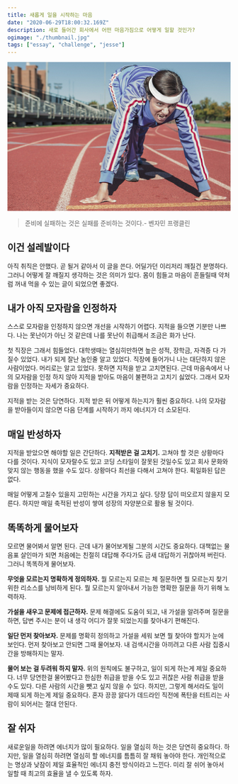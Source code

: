 ```yaml
---
title: 새롭게 일을 시작하는 마음
date: "2020-06-29T18:00:32.169Z"
description: 새로 들어간 회사에서 어떤 마음가짐으로 어떻게 일할 것인가?
ogimage: "./thumbnail.jpg"
tags: ["essay", "challenge", "jesse"]
---
```


![](./thumbnail.jpg)

> 준비에 실패하는 것은 실패를 준비하는 것이다.- 벤자민 프랭클린

## 이건 설레발이다

아직 취직은 안했다. 곧 될거 같아서 이 글을 쓴다. 어딜가던 이리저리 깨질건 분명하다. 그러니 어떻게 잘 깨질지 생각하는 것은 의미가 있다. 몸이 힘들고 마음이 흔들릴때 약처럼 꺼내 먹을 수 있는 글이 되었으면 좋겠다.

## 내가 아직 모자람을 인정하자

스스로 모자람을 인정하지 않으면 개선을 시작하기 어렵다. 지적을 들으면 기분만 나쁘다. 나는 못난이가 아닌 것 같은데 나를 못난이 취급해서 조금은 화가 난다.

첫 직장은 그래서 힘들었다. 대학생때는 열심히만하면 높은 성적, 장학금, 자격증 다 가질수 있었다. 내가 되게 잘난 놈인줄 알고 있었다. 직장에 들어가니 나는 대단하지 않은 사람이었다. 머리로는 알고 있었다. 못하면 지적을 받고 고치면된다. 근데 마음속에서 나의 모자람을 인정 하지 않아 지적을 받아도 마음이 불편하고 고치기 싫었다. 그래서 모자람을 인정하는 자세가 중요하다.

지적을 받는 것은 당연하다. 지적 받은 뒤 어떻게 하는지가 훨씬 중요하다. 나의 모자람을 받아들이지 않으면 다음 단계를 시작하기 까지 에너지가 더 소모된다.

## 매일 반성하자

지적을 받았으면 해야할 일은 간단하다. **지적받은 걸 고치기.** 고쳐야 할 것은 상황마다 다를 것이다. 지식이 모자랄수도 있고 코딩 스타일이 잘못된 것일수도 있고 회사 문화와 맞지 않는 행동을 했을 수도 있다. 상황마다 최선을 다해서 고쳐야 한다. 획일화된 답은 없다.

매일 어떻게 고칠수 있을지 고민하는 시간을 가지고 싶다. 당장 답이 떠오르지 않을지 모른다. 하지만 매일 축적된 반성이 쌓여 성장의 자양분으로 활용 될 것이다.

## 똑똑하게 물어보자

모르면 물어봐서 알면 된다. 근데 내가 물어보게될 그분의 시간도 중요하다. 대책없는 물음표 살인마가 되면 처음에는 친절히 대답해 주다가도 금새 대답하기 귀찮아져 버린다. 그러니 똑똑하게 물어보자.

**무엇을 모르는지 명확하게 정의하자.** 뭘 모르는지 모르는 체 질문하면 뭘 모르는지 찾기 위한 리소스를 낭비하게 된다. 뭘 모르는지 알아내서 가능한 명확한 질문을 하기 위해 노력하자.

**가설을 새우고 문제에 접근하자.** 문제 해결에도 도움이 되고, 내 가설을 알려주며 질문을 하면, 답변 주시는 분이 내 생각 어디가 잘못 되었는지를 찾아내기 편해진다.

**일단 먼저 찾아보자.** 문제를 명확히 정의하고 가설을 세워 보면 뭘 찾아야 할지가 눈에 보인다. 먼저 찾아보고 안되면 그때 물어보자. 내 검색시간을 아끼려고 다른 사람 집중시간을 방해하지는 말자.

**물어 보는 걸 두려워 하지 말자.** 위의 원칙에도 불구하고, 일이 되게 하는게 제일 중요하다. 너무 당연한걸 물어봤다고 한심한 취급을 받을 수도 있고 귀찮은 사람 취급을 받을 수도 있다. 다른 사람의 시간을 뺏고 싶지 않을 수 있다. 하지만, 그렇게 해서라도 일이 제때 되게 하는게 제일 중요하다. 혼자 끙끙 앓다가 데드라인 직전에 폭탄을 터트리는 사람이 되어서는 절대 안된다.

## 잘 쉬자

새로운일을 하려면 에너지가 많이 필요하다. 일을 열심히 하는 것은 당연히 중요하다. 하지만, 일을 열심히 하려면 열심히 할 에너지를 틈틈히 잘 채워 놓아야 한다. 개인적으로는 명상과 낮잠이 제일 효율적인 에너지 충전 방식이라고 느낀다. 미리 잘 쉬어 놓아서 일할 때 최고의 효율을 낼 수 있도록 하자.
